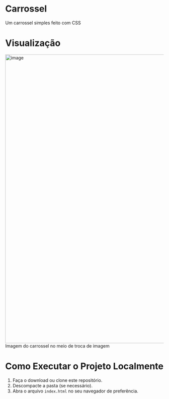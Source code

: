 # Carrossel
Um carrossel simples feito com CSS

# Visualização
<img width="1859" height="916" alt="image" src="https://github.com/user-attachments/assets/5b158756-d1a0-4aa4-9569-c63d1c5af08d" />
Imagem do carrossel no meio de troca de imagem

# Como Executar o Projeto Localmente

1.  Faça o download ou clone este repositório.
2.  Descompacte a pasta (se necessário).
3.  Abra o arquivo `index.html` no seu navegador de preferência.
